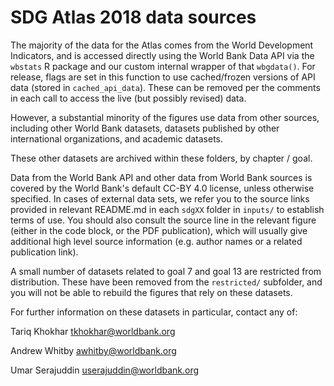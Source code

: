 # SDG Atlas 2018 data sources

The majority of the data for the Atlas comes from the World Development Indicators, and
is accessed directly using the World Bank Data API via the `wbstats` R package
and our custom internal wrapper of that `wbgdata()`. For release, flags are set in
this function to use cached/frozen versions of API data (stored in `cached_api_data`).
These can be removed per the comments in each call to access the live (but possibly revised) data.

However, a substantial minority of the figures use data from other sources, including
other World Bank datasets, datasets published by other international organizations,
and academic datasets.

These other datasets are archived within these folders, by chapter / goal.

Data from the World Bank API and other data from World Bank sources is covered
by the World Bank's default CC-BY 4.0 license, unless otherwise specified.
In cases of external data sets, we refer you to the source links provided in
relevant README.md in each `sdgXX` folder in `inputs/` to establish terms of use.
You should also consult the source line in the relevant figure (either in the code
block, or the PDF publication), which will usually give additional high level 
source information (e.g. author names or a related publication link).

A small number of datasets related to goal 7 and goal 13 are restricted from
distribution. These have been removed from the `restricted/` subfolder, and
you will not be able to rebuild the figures that rely on these datasets.

For further information on these datasets in particular, contact any of:

Tariq Khokhar <tkhokhar@worldbank.org>

Andrew Whitby <awhitby@worldbank.org>

Umar Serajuddin <userajuddin@worldbank.org>